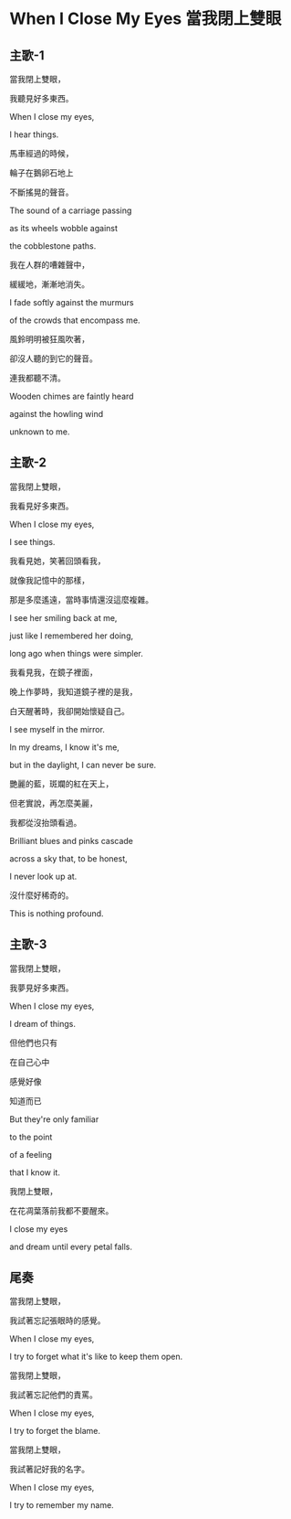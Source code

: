 # When I Close My Eyes 當我閉上雙眼

## 主歌-1

當我閉上雙眼，

我聽見好多東西。

When I close my eyes,

I hear things.



馬車經過的時候，

輪子在鵝卵石地上

不斷搖晃的聲音。

The sound of a carriage passing

as its wheels wobble against

the cobblestone paths.



我在人群的嘈雜聲中，

緩緩地，漸漸地消失。

I fade softly against the murmurs

of the crowds that encompass me.



風鈴明明被狂風吹著，

卻沒人聽的到它的聲音。

連我都聽不清。

Wooden chimes are faintly heard

against the howling wind

unknown to me.

## 主歌-2

當我閉上雙眼，

我看見好多東西。

When I close my eyes,

I see things.



我看見她，笑著回頭看我，

就像我記憶中的那樣，

那是多麼遙遠，當時事情還沒這麼複雜。

I see her smiling back at me,

just like I remembered her doing,

long ago when things were simpler.



我看見我，在鏡子裡面，

晚上作夢時，我知道鏡子裡的是我，

白天醒著時，我卻開始懷疑自己。

I see myself in the mirror.

In my dreams, I know it's me,

but in the daylight, I can never be sure.



艷麗的藍，斑斕的紅在天上，

但老實說，再怎麼美麗，

我都從沒抬頭看過。

Brilliant blues and pinks cascade

across a sky that, to be honest,

I never look up at.



沒什麼好稀奇的。

This is nothing profound.

## 主歌-3

當我閉上雙眼，

我夢見好多東西。

When I close my eyes,

I dream of things.



但他們也只有

在自己心中

感覺好像

知道而已

But they're only familiar

to the point

of a feeling

that I know it.



我閉上雙眼，

在花凋葉落前我都不要醒來。

I close my eyes

and dream until every petal falls.

## 尾奏

當我閉上雙眼，

我試著忘記張眼時的感覺。

When I close my eyes,

I try to forget what it's like to keep them open.



當我閉上雙眼，

我試著忘記他們的責罵。

When I close my eyes,

I try to forget the blame.



當我閉上雙眼，

我試著記好我的名字。

When I close my eyes,

I try to remember my name.

